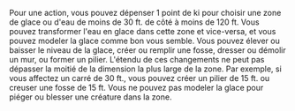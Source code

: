 Pour une action, vous pouvez dépenser 1 point de ki pour choisir une zone de glace ou d'eau de moins de 30 ft. de côté à moins de 120 ft. Vous pouvez transformer l'eau en glace dans cette zone et vice-versa, et vous pouvez modeler la glace comme bon vous semble. Vous pouvez élever ou baisser le niveau de la glace, créer ou remplir une fosse, dresser ou démolir un mur, ou former un pilier. L'étendu de ces changements ne peut pas dépasser la moitié de la dimension la plus large de la zone. Par exemple, si vous affectez un carré de 30 ft., vous pouvez créer un pilier de 15 ft. ou creuser une fosse de 15 ft. Vous ne pouvez pas modeler la glace pour piéger ou blesser une créature dans la zone.